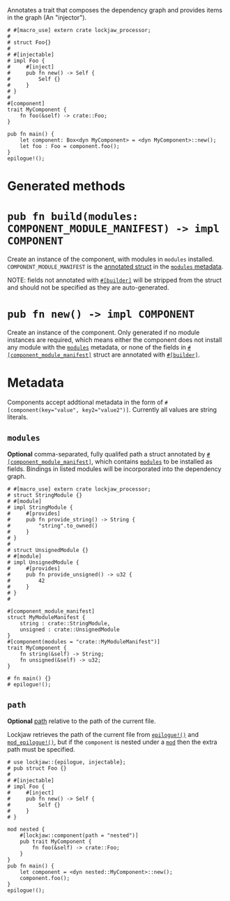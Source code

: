 Annotates a trait that composes the dependency graph and provides items in
the graph (An "injector").

```
# #[macro_use] extern crate lockjaw_processor;
#
# struct Foo{}
#
# #[injectable]
# impl Foo {
#     #[inject]
#     pub fn new() -> Self {
#         Self {}
#     }
# }
#
#[component]
trait MyComponent {
    fn foo(&self) -> crate::Foo;
}

pub fn main() {
    let component: Box<dyn MyComponent> = <dyn MyComponent>::new();
    let foo : Foo = component.foo();
}
epilogue!();
```
# Generated methods

# `pub fn build(modules: COMPONENT_MODULE_MANIFEST) -> impl COMPONENT`

Create an instance of the component, with modules in `modules` installed.
`COMPONENT_MODULE_MANIFEST` is the [annotated struct](component_module_manifest) in the
[`modules` metadata](#modules).

NOTE: fields not annotated with [`#[builder]`](component_module_manifest#builder) will be
stripped from the struct and should not be specified as they are auto-generated.

# `pub fn new() -> impl COMPONENT`

Create an instance of the component. Only generated if no module instances are required,
which means either the component does not install any module with the [`modules`](#modules)
metadata, or none of the fields in
[`#[component_module_manifest]`](component_module_manifest) struct are annotated with
[`#[builder]`](component_module_manifest#builder).

# Metadata

Components accept addtional metadata in the form of
`#[component(key="value", key2="value2")]`. Currently all values are string literals.

## `modules`

**Optional** comma-separated, fully qualifed path a struct annotated by
[`#[component_module_manifest]`](component_module_manifest), which contains
[`modules`](module) to be installed as fields. Bindings in listed modules will be
incorporated into the dependency graph.

```
# #[macro_use] extern crate lockjaw_processor;
# struct StringModule {}
# #[module]
# impl StringModule {
#     #[provides]
#     pub fn provide_string() -> String {
#         "string".to_owned()
#     }
# }
#
# struct UnsignedModule {}
# #[module]
# impl UnsignedModule {
#     #[provides]
#     pub fn provide_unsigned() -> u32 {
#         42
#     }
# }
#

#[component_module_manifest]
struct MyModuleManifest {
    string : crate::StringModule,
    unsigned : crate::UnsignedModule
}
#[component(modules = "crate::MyModuleManifest")]
trait MyComponent {
    fn string(&self) -> String;
    fn unsigned(&self) -> u32;
}

# fn main() {}
# epilogue!();
```

## `path`
**Optional** [path](https://doc.rust-lang.org/reference/paths.html) relative to the path of the
current file.

Lockjaw retrieves the path of the current file from [`epilogue!()`](epilogue) and
[`mod_epilogue!()`](mod_epilogue), but if the `component` is nested under a
[`mod`](https://doc.rust-lang.org/reference/items/modules.html) then the extra path must be
specified.

```
# use lockjaw::{epilogue, injectable};
# pub struct Foo {}
#
# #[injectable]
# impl Foo {
#     #[inject]
#     pub fn new() -> Self {
#         Self {}
#     }
# }

mod nested {
    #[lockjaw::component(path = "nested")]
    pub trait MyComponent {
        fn foo(&self) -> crate::Foo;
    }
}
pub fn main() {
    let component = <dyn nested::MyComponent>::new();
    component.foo();
}
epilogue!();
```